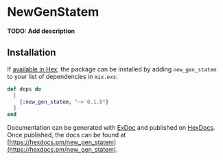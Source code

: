 # NewGenStatem

**TODO: Add description**

## Installation

If [available in Hex](https://hex.pm/docs/publish), the package can be installed
by adding `new_gen_statem` to your list of dependencies in `mix.exs`:

```elixir
def deps do
  [
    {:new_gen_statem, "~> 0.1.0"}
  ]
end
```

Documentation can be generated with [ExDoc](https://github.com/elixir-lang/ex_doc)
and published on [HexDocs](https://hexdocs.pm). Once published, the docs can
be found at [https://hexdocs.pm/new_gen_statem](https://hexdocs.pm/new_gen_statem).

